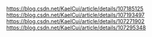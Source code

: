 https://blog.csdn.net/KaelCui/article/details/107185125
https://blog.csdn.net/KaelCui/article/details/107193497
https://blog.csdn.net/KaelCui/article/details/107271902
https://blog.csdn.net/KaelCui/article/details/107295348

